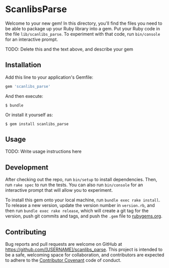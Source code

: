 # ScanlibsParse

Welcome to your new gem! In this directory, you'll find the files you need to be able to package up your Ruby library into a gem. Put your Ruby code in the file `lib/scanlibs_parse`. To experiment with that code, run `bin/console` for an interactive prompt.

TODO: Delete this and the text above, and describe your gem

## Installation

Add this line to your application's Gemfile:

```ruby
gem 'scanlibs_parse'
```

And then execute:

    $ bundle

Or install it yourself as:

    $ gem install scanlibs_parse

## Usage

TODO: Write usage instructions here

## Development

After checking out the repo, run `bin/setup` to install dependencies. Then, run `rake spec` to run the tests. You can also run `bin/console` for an interactive prompt that will allow you to experiment.

To install this gem onto your local machine, run `bundle exec rake install`. To release a new version, update the version number in `version.rb`, and then run `bundle exec rake release`, which will create a git tag for the version, push git commits and tags, and push the `.gem` file to [rubygems.org](https://rubygems.org).

## Contributing

Bug reports and pull requests are welcome on GitHub at https://github.com/[USERNAME]/scanlibs_parse. This project is intended to be a safe, welcoming space for collaboration, and contributors are expected to adhere to the [Contributor Covenant](http://contributor-covenant.org) code of conduct.


